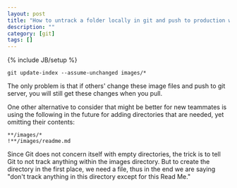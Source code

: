 ```yaml
---
layout: post
title: "How to untrack a folder locally in git and push to production without deleting it"
description: ""
category: [git]
tags: []
---
```

{% include JB/setup %}


    git update-index --assume-unchanged images/*

The only problem is that if others' change these image files and push to git server, you will still get these changes when you pull.

One other alternative to consider that might be better for new teammates is using the following in the future for adding directories that are needed, yet omitting their contents:

    **/images/*
    !**/images/readme.md

Since Git does not concern itself with empty directories, the trick is to tell Git to not track anything within the images directory. But to create the directory in the first place, we need a file, thus in the end we are saying "don't track anything in this directory except for this Read Me."

